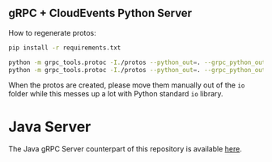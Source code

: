 gRPC + CloudEvents Python Server
--------------

How to regenerate protos:

```bash
pip install -r requirements.txt

python -m grpc_tools.protoc -I./protos --python_out=. --grpc_python_out=. ./protos/io/cloudevents/example/service.proto
python -m grpc_tools.protoc -I./protos --python_out=. --grpc_python_out=. ./protos/io/cloudevents/v1/cloudevents.proto
```

When the protos are created, please move them manually out of the `io` folder while this
messes up a lot with Python standard `io` library.

# Java Server

The Java gRPC Server counterpart of this repository is available [here][grpc-cloudevents-java].

[grpc-cloudevents-java]: https://github.com/xSAVIKx/grpc-cloudevents-java
